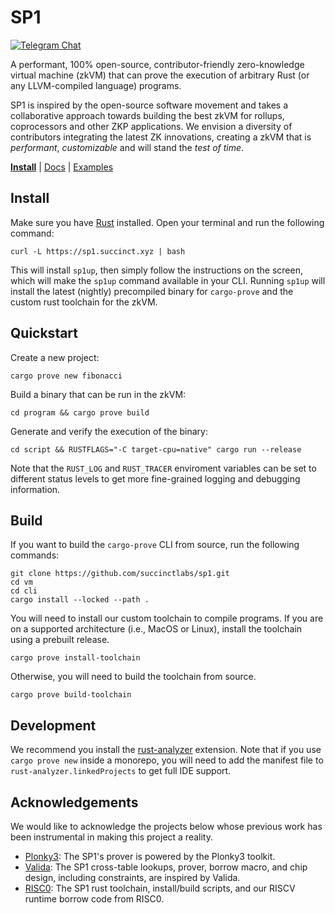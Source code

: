 # SP1

[![Telegram Chat][tg-badge]][tg-url]

A performant, 100% open-source, contributor-friendly zero-knowledge virtual machine (zkVM) that can prove the execution of arbitrary Rust (or any LLVM-compiled language) programs.

SP1 is inspired by the open-source software movement and takes a collaborative approach towards building the best zkVM for rollups, coprocessors and other ZKP applications. We envision a diversity of contributors integrating the latest ZK innovations, creating a zkVM that is _performant_, _customizable_ and will stand the _test of time_.

**[Install](https://succinctlabs.github.io/sp1/getting-started/install.html)**
| [Docs](https://succinctlabs.github.io/sp1)
| [Examples](https://github.com/succinctlabs/sp1/tree/main/examples)

[tg-badge]: https://img.shields.io/endpoint?color=neon&logo=telegram&label=chat&url=https://tg.sumanjay.workers.dev/succinct_sp1
[tg-url]: https://t.me/succinct_sp1

## Install

Make sure you have [Rust](https://www.rust-lang.org/tools/install) installed. Open your terminal and run the following command:

```
curl -L https://sp1.succinct.xyz | bash
```

This will install `sp1up`, then simply follow the instructions on the screen, which will make the `sp1up` command available in your CLI.
Running `sp1up` will install the latest (nightly) precompiled binary for `cargo-prove` and the custom rust toolchain for the zkVM.

## Quickstart

Create a new project:

```
cargo prove new fibonacci
```

Build a binary that can be run in the zkVM:

```
cd program && cargo prove build
```

Generate and verify the execution of the binary:

```
cd script && RUSTFLAGS="-C target-cpu=native" cargo run --release
```

Note that the `RUST_LOG` and `RUST_TRACER` enviroment variables can be set to different status levels to get more fine-grained logging and debugging information.

## Build

If you want to build the `cargo-prove` CLI from source, run the following commands:

```
git clone https://github.com/succinctlabs/sp1.git
cd vm
cd cli
cargo install --locked --path .
```

You will need to install our custom toolchain to compile programs. If you are on a supported architecture
(i.e., MacOS or Linux), install the toolchain using a prebuilt release.

```
cargo prove install-toolchain
```

Otherwise, you will need to build the toolchain from source.

```
cargo prove build-toolchain
```

## Development

We recommend you install the [rust-analyzer](https://marketplace.visualstudio.com/items?itemName=rust-lang.rust-analyzer) extension.
Note that if you use `cargo prove new` inside a monorepo, you will need to add the manifest file to `rust-analyzer.linkedProjects` to get full IDE support.

## Acknowledgements

We would like to acknowledge the projects below whose previous work has been instrumental in making this project a reality.

- [Plonky3](https://github.com/Plonky3/Plonky3): The SP1's prover is powered by the Plonky3 toolkit.
- [Valida](https://github.com/valida-xyz/valida): The SP1 cross-table lookups, prover, borrow macro, and chip design, including constraints, are inspired by Valida.
- [RISC0](https://github.com/risc0/risc0): The SP1 rust toolchain, install/build scripts, and our RISCV runtime borrow code from RISC0.
